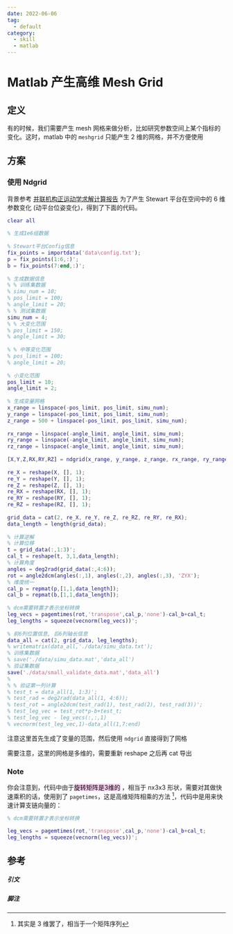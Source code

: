 ```yaml
---
date: 2022-06-06
tag:
  - default
category:
  - skill
  - matlab
---
```



# Matlab 产生高维 Mesh Grid


## 定义

有的时候，我们需要产生 mesh 网格来做分析，比如研究参数空间上某个指标的变化。这时，matlab 中的 `meshgrid` 只能产生 2 维的网格，并不方便使用

## 方案

### 使用 Ndgrid

背景参考 [并联机构正运动学求解计算报告](/)
为了产生 Stewart 平台在空间中的 6 维参数变化 (动平台位姿变化)，得到了下面的代码。

```matlab
clear all
  
% 生成1e6组数据
  
% Stewart平台Config信息
fix_points = importdata('data\config.txt');
p = fix_points(1:6,:)';
b = fix_points(7:end,:)';
  
% 生成数据信息
% % 训练集数据
% simu_num = 10;
% pos_limit = 100;
% angle_limit = 20;
% % 测试集数据
simu_num = 4;
% % 大变化范围
% pos_limit = 150;
% angle_limit = 30;
  
% % 中等变化范围
% pos_limit = 100;
% angle_limit = 20;
  
% 小变化范围
pos_limit = 10;
angle_limit = 2;
  
% 生成变量网格
x_range = linspace(-pos_limit, pos_limit, simu_num);
y_range = linspace(-pos_limit, pos_limit, simu_num);
z_range = 500 + linspace(-pos_limit, pos_limit, simu_num);
  
rx_range = linspace(-angle_limit, angle_limit, simu_num);
ry_range = linspace(-angle_limit, angle_limit, simu_num);
rz_range = linspace(-angle_limit, angle_limit, simu_num);
  
[X,Y,Z,RX,RY,RZ] = ndgrid(x_range, y_range, z_range, rx_range, ry_range, rz_range);
  
re_X = reshape(X, [], 1);
re_Y = reshape(Y, [], 1);
re_Z = reshape(Z, [], 1);
re_RX = reshape(RX, [], 1);
re_RY = reshape(RY, [], 1);
re_RZ = reshape(RZ, [], 1);
  
grid_data = cat(2, re_X, re_Y, re_Z, re_RZ, re_RY, re_RX);
data_length = length(grid_data);
  
% 计算逆解
% 计算位移
t = grid_data(:,1:3)';
cal_t = reshape(t, 3,1,data_length);
% 计算角度
angles = deg2rad(grid_data(:,4:6));
rot = angle2dcm(angles(:,1), angles(:,2), angles(:,3), 'ZYX');
% 维度统一
cal_p = repmat(p,[1,1,data_length]);
cal_b = repmat(b,[1,1,data_length]);
  
% dcm需要转置才表示坐标转换
leg_vecs = pagemtimes(rot,'transpose',cal_p,'none')-cal_b+cal_t;
leg_lengths = squeeze(vecnorm(leg_vecs))';
  
% 前6列位置信息, 后6列轴长信息
data_all = cat(2, grid_data, leg_lengths);
% writematrix(data_all,'./data/simu_data.txt');
% 训练集数据
% save('./data/simu_data.mat','data_all')
% 验证集数据
save('./data/small_validate_data.mat','data_all')
%
% % 验证第一列计算
% test_t = data_all(1, 1:3)';
% test_rad = deg2rad(data_all(1, 4:6));
% test_rot = angle2dcm(test_rad(1), test_rad(2), test_rad(3))';
% test_leg_vec = test_rot*p-b+test_t;
% test_leg_vec - leg_vecs(:,:,1)
% vecnorm(test_leg_vec,1)-data_all(1,7:end)
```

注意这里首先生成了变量的范围，然后使用 `ndgrid` 直接得到了网格

需要注意，这里的网格是多维的，需要重新 reshape 之后再 cat 导出

### Note

你会注意到，代码中由于<mark style="background: #FFB8EBA6;">旋转矩阵是3维的</mark> ，相当于 nx3x3 形状，需要对其做快速乘积的话，使用到了 `pagetimes`，这是高维矩阵相乘的方法 [^1]，代码中是用来快速计算支链向量的：

```matlab
% dcm需要转置才表示坐标转换

leg_vecs = pagemtimes(rot,'transpose',cal_p,'none')-cal_b+cal_t;
leg_lengths = squeeze(vecnorm(leg_vecs))';
```


## 参考
##### 引文
##### 脚注

[^1]: 其实是 3 维罢了，相当于一个矩阵序列
